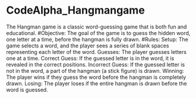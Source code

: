 # CodeAlpha_Hangmangame
The Hangman game is a classic word-guessing game that is both fun and educational. 
#Objective:
The goal of the game is to guess the hidden word, one letter at a time, before the hangman is fully drawn.
#Rules:
Setup: The game selects a word, and the player sees a series of blank spaces representing each letter of the word.
Guesses: The player guesses letters one at a time.
Correct Guess: If the guessed letter is in the word, it is revealed in the correct positions.
Incorrect Guess: If the guessed letter is not in the word, a part of the hangman (a stick figure) is drawn.
Winning: The player wins if they guess the word before the hangman is completely drawn.
Losing: The player loses if the entire hangman is drawn before the word is guessed.
